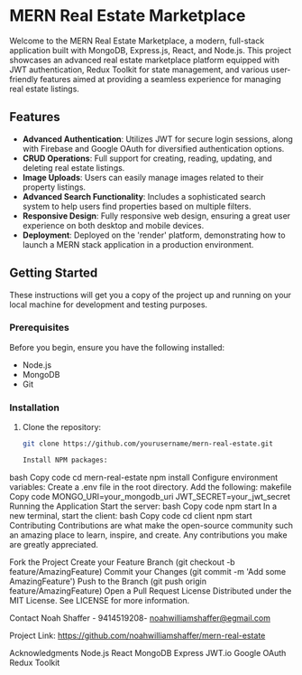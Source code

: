 # MERN Real Estate Marketplace

Welcome to the MERN Real Estate Marketplace, a modern, full-stack application built with MongoDB, Express.js, React, and Node.js. This project showcases an advanced real estate marketplace platform equipped with JWT authentication, Redux Toolkit for state management, and various user-friendly features aimed at providing a seamless experience for managing real estate listings.

## Features

- **Advanced Authentication**: Utilizes JWT for secure login sessions, along with Firebase and Google OAuth for diversified authentication options.
- **CRUD Operations**: Full support for creating, reading, updating, and deleting real estate listings.
- **Image Uploads**: Users can easily manage images related to their property listings.
- **Advanced Search Functionality**: Includes a sophisticated search system to help users find properties based on multiple filters.
- **Responsive Design**: Fully responsive web design, ensuring a great user experience on both desktop and mobile devices.
- **Deployment**: Deployed on the 'render' platform, demonstrating how to launch a MERN stack application in a production environment.

## Getting Started

These instructions will get you a copy of the project up and running on your local machine for development and testing purposes.

### Prerequisites

Before you begin, ensure you have the following installed:
- Node.js
- MongoDB
- Git

### Installation

1. Clone the repository:
   ```bash
   git clone https://github.com/yourusername/mern-real-estate.git

   Install NPM packages:
bash
Copy code
cd mern-real-estate
npm install
Configure environment variables:
Create a .env file in the root directory.
Add the following:
makefile
Copy code
MONGO_URI=your_mongodb_uri
JWT_SECRET=your_jwt_secret
Running the Application
Start the server:
bash
Copy code
npm start
In a new terminal, start the client:
bash
Copy code
cd client
npm start
Contributing
Contributions are what make the open-source community such an amazing place to learn, inspire, and create. Any contributions you make are greatly appreciated.

Fork the Project
Create your Feature Branch (git checkout -b feature/AmazingFeature)
Commit your Changes (git commit -m 'Add some AmazingFeature')
Push to the Branch (git push origin feature/AmazingFeature)
Open a Pull Request
License
Distributed under the MIT License. See LICENSE for more information.

Contact
Noah Shaffer - 9414519208- noahwilliamshaffer@egmail.com

Project Link: https://github.com/noahwilliamshaffer/mern-real-estate

Acknowledgments
Node.js
React
MongoDB
Express
JWT.io
Google OAuth
Redux Toolkit





